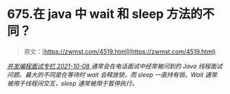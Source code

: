 <!--yml
category: 未分类
date: 0001-01-01 00:00:00
--->

# 675.在 java 中 wait 和 sleep 方法的不同？

> 原文：[https://zwmst.com/4519.html](https://zwmst.com/4519.html)

   [ *并发编程面试专栏* ](https://zwmst.com/%e5%b9%b6%e5%8f%91%e7%bc%96%e7%a8%8b%e9%9d%a2%e8%af%95%e4%b8%93%e6%a0%8f)*[ <time datetime="2021-10-08T23:25:22+08:00"> 2021-10-08 </time> ](https://zwmst.com/4519.html)  通常会在电话面试中经常被问到的 Java 线程面试问题。最大的不同是在等待时 wait 会释放锁，而 sleep 一直持有锁。Wait 通常被用于线程间交互，sleep 通常被用于暂停执行。*